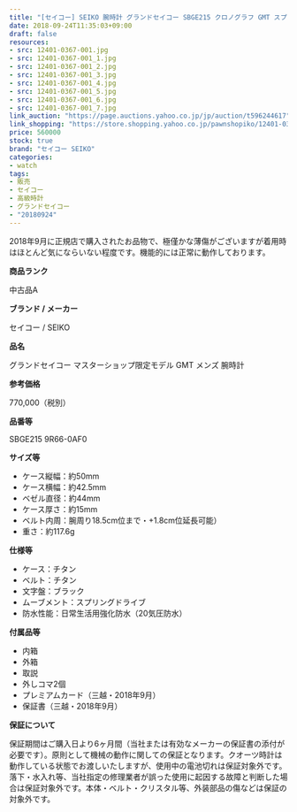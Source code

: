 ```yaml
---
title: "[セイコー] SEIKO 腕時計 グランドセイコー SBGE215 クロノグラフ GMT スプリングドライブ チタン メンズ 極美品"
date: 2018-09-24T11:35:03+09:00
draft: false
resources:
- src: 12401-0367-001.jpg
- src: 12401-0367-001_1.jpg
- src: 12401-0367-001_2.jpg
- src: 12401-0367-001_3.jpg
- src: 12401-0367-001_4.jpg
- src: 12401-0367-001_5.jpg
- src: 12401-0367-001_6.jpg
- src: 12401-0367-001_7.jpg
link_auction: "https://page.auctions.yahoo.co.jp/jp/auction/t596244617"
link_shopping: "https://store.shopping.yahoo.co.jp/pawnshopiko/12401-0367-001.html"
price: 560000
stock: true
brand: "セイコー SEIKO"
categories:
- watch
tags:
- 販売
- セイコー
- 高級時計
- グランドセイコー
- "20180924"
---
```

2018年9月に正規店で購入されたお品物で、極僅かな薄傷がございますが着用時はほとんど気にならいない程度です。機能的には正常に動作しております。

**商品ランク**

中古品A

**ブランド / メーカー**

セイコー / SEIKO

**品名**

グランドセイコー マスターショップ限定モデル GMT メンズ 腕時計

**参考価格**

770,000（税別）

**品番等**

SBGE215 9R66-0AF0

**サイズ等**

- ケース縦幅：約50mm
- ケース横幅：約42.5mm
- ベゼル直径：約44mm
- ケース厚さ：約15mm
- ベルト内周：腕周り18.5cm位まで・+1.8cm位延長可能）
- 重さ：約117.6g

**仕様等**

- ケース：チタン
- ベルト：チタン
- 文字盤：ブラック
- ムーブメント：スプリングドライブ
- 防水性能：日常生活用強化防水（20気圧防水）

**付属品等**

- 内箱
- 外箱
- 取説
- 外しコマ2個
- プレミアムカード（三越・2018年9月）
- 保証書（三越・2018年9月）

**保証について**

保証期間はご購入日より6ヶ月間（当社または有効なメーカーの保証書の添付が必要です）。原則として機械の動作に関しての保証となります。クオーツ時計は動作している状態でお渡しいたしますが、使用中の電池切れは保証対象外です。落下・水入れ等、当社指定の修理業者が誤った使用に起因する故障と判断した場合は保証対象外です。本体・ベルト・クリスタル等、外装部品の傷などは保証の対象外です。